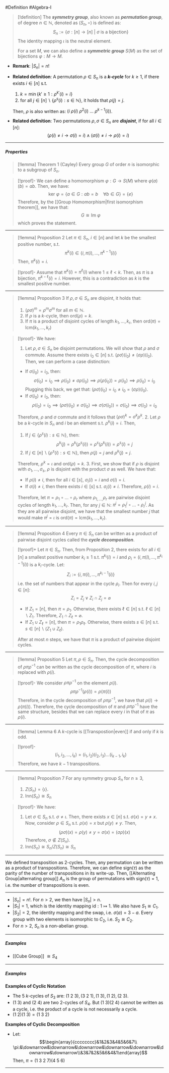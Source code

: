 #Definition #Algebra-I 

> [!definition]
> The ***symmetry group***, also known as ***permutation group***, of degree $n\in \mathbb{N}$, denoted as $(S_{n},\circ)$ is defined as: $$S_{n}:=\{  \sigma :[n]\to [n]\ | \ \sigma \text{ is a bijection} \}$$
> The identity mapping $\iota$ is the neutral element. 
> 
> For a set $M$, we can also define a ***symmetric group*** $S(M)$ as the set of bijections $\varphi:M\to M$.
- **Remark**: $\left| S_{n} \right|=n!$
- **Related definition**: A permutation $\rho\in S_{n}$ is a ***$k$-cycle*** for $k\geq 1$, if there exists $i\in[n]$ s.t. 
	1. $k=\min\{ k'\geq 1:\rho^{k'}(i)=i \}$
	1. for all $j\in[n] \backslash\{ \rho^s(i):s\in \mathbb{N} \}$, it holds that $\rho(j)=j$.
	   
	Then, $\rho$ is also written as: $(i\ \rho(i)\ \rho^{2}(i) \ \dots\ \rho^{k-1}(i))$.
- **Related definition**: Two permutations $\rho,\sigma\in S_{n}$ are ***disjoint***, if for all $i\in[n]$:$$(\rho(i)\neq i \to\sigma(i)=i)\land(\sigma(i)\neq i \to \rho(i)=i)$$
---
##### Properties
> [!lemma] Theorem 1 (Cayley)
> Every group $G$ of order $n$ is isomorphic to a subgroup of $S_{n}$. 

> [!proof]-
> We can define a homomorphism $\varphi:G \to S(M)$ where $\varphi(a)(b)=ab$. Then, we have: $$\text{ker }\varphi=\{ a\in G:ab=b\quad \forall b\in G \}=\{ e \}$$Therefore, by the [[Group Homomorphism|first isomorphism theorem]], we have that: $$G\cong \text{Im}\ \varphi$$which proves the statement.
---
> [!lemma] Proposition 2
> Let $\pi\in S_{n}$, $i\in[n]$ and let $k$ be the smallest positive number, s.t. $$\pi^k(i)\in \{ i,\pi(i),\dots,\pi^{k-1}(i) \}$$Then, $\pi^k(i)=i$.

>[!proof]-
> Assume that $\pi^k(i)=\pi^\ell(i)$ where $1\leq \ell<k$. Then, as $\pi$ is a bijection, $\pi^{k-\ell}(i)=i$. However, this is a contradiction as $k$ is the smallest positive number. 
---
> [!lemma] Proposition 3
> If $\rho,\sigma\in S_{n}$ are disjoint, it holds that: 
> 1. $(\rho\sigma)^m=\rho^m\sigma^m$ for all $m\in \mathbb{N}$.
> 1. If $\rho$ is a $k$-cycle, then $\text{ord}(\rho)=k$.
> 2. If $\pi$ is a product of disjoint cycles of length $k_{1},\dots,k_{r}$, then $\text{ord}(\pi)=\text{lcm}(k_{1},\dots,k_{r})$

>[!proof]-
>We have: 
>  1. Let $\rho,\sigma\in S_{n}$ be disjoint permutations. We will show that $\rho$ and $\sigma$ commute. Assume there exists $i_{0}\in[n]$ s.t. $(\rho\sigma)(i_{0})\neq(\sigma\rho)(i_{0})$. Then, we can perform a case distinction:
> 	 - If $\sigma(i_{0})=i_{0}$, then:$$\sigma(i_{0})=i_{0}\implies\rho(i_{0})\neq\sigma\rho(i_{0})\implies\rho(\rho(i_{0}))=\rho(i_{0})\implies\rho(i_{0})=i_{0}$$Plugging this back, we get that: $(\rho\sigma)(i_{0})= i_{0}\neq i_{0}=(\sigma\rho)(i_{0})$.
> 	 - If $\sigma(i_{0})\neq i_{0}$, then: $$\rho(i_{0})=i_{0}\implies(\rho\sigma)(i_{0})\neq\sigma(i_{0})\implies\sigma(\sigma(i_{0}))=\sigma(i_{0})\implies\sigma(i_{0})=i_{0}$$
> 	 
> 	 Therefore, $\rho$ and $\sigma$ commute and it follows that $(\rho\sigma)^k=\sigma^k\rho^k$.
> 2. Let $\rho$ be a $k$-cycle in $S_{n}$ and $i$ be an element s.t. $\rho^k(i)=i$. Then,
> 	1. If $j\in \{ \rho^s(i):s\in \mathbb{N} \}$, then:$$\rho^k(j)=\rho^k(\rho^s(i))=\rho^s(\rho^k(i))=\rho^s(i)=j$$
> 	2. If $j\in [n] \backslash\{ \rho^s(i):s\in \mathbb{N} \}$, then $\rho(j)=j$ and $\rho^k(j)=j$.
> 
> 	Therefore, $\rho^k=\iota$ and $\text{ord}(\rho)=k$.
> 3. First, we show that if $\rho$ is disjoint with $\sigma_{1},\dots,\sigma_{s}$, $\rho$ is disjoint with the product $\sigma$ as well. We have that:
> 	- If $\rho(i)\neq i$, then for all $i\in[s]$, $\sigma_{i}(i)=i$ and $\sigma(i)=i$.
> 	- If $\sigma(i)\neq i$, then there exists $i\in[s]$ s.t. $\sigma_{i}(i)\neq i$. Therefore, $\rho(i)=i$.
> 
> 	Therefore, let $\pi=\rho_{1}\circ\dots \circ\rho_{r}$ where $\rho_{1,\dots,}\rho_{r}$ are pairwise disjoint cycles of length $k_{1},\dots,k_{r}$. Then, for any $j\in \mathbb{N}$: $\pi^j=\rho_{1}^j\circ \dots \circ \rho^j_{r}$. As they are all pairwise disjoint, we have that the smallest number $j$ that would make $\pi^j=\iota$ is $\text{ord}(\pi)=\text{lcm}(k_{1},\dots,k_{r})$.

---
> [!lemma] Proposition 4
> Every $\pi\in S_{n}$ can be written as a product of pairwise disjoint cycles called the ***cycle decomposition***.

>[!proof]+
>Let $\pi\in S_{n}$. Then, from Proposition 2, there exists for all $i\in[n]$ a smallest positive number $k_{i} \geq 1$ s.t. $\pi^{k_{i}}(i)=i$ and $\rho_{i}=(i,\pi(i),\dots,\pi^{k_{i}-1}(i))$ is a $k_{i}$-cycle. Let: $$Z_{i}:=\{ i,\pi(i),\dots,\pi^{k_{i}-1}(i) \}$$i.e. the set of numbers that appear in the cycle $\rho_{i}$. Then for every $i,j\in[n]$: $$Z_{i}=Z_{j}\lor Z_{i}\cap Z_{j}=\varnothing$$
>- If $Z_{1}=[n]$, then $\pi=\rho_{1}$. Otherwise, there exists $\ell\in[n]$ s.t. $\ell\in[n] \backslash Z_{1}$. Therefore, $Z_{1}\cap Z_{\ell}=\varnothing$. 
>- If $Z_{1}\cup Z_{\ell}=[n]$, then $\pi=\rho_{1}\rho _{\ell}$. Otherwise, there exists $s\in[n]$ s.t. $s\in[n] \backslash (Z_{1} \cup Z_{\ell})$. 
>
> After at most $n$ steps, we have that $\pi$ is a product of pairwise disjoint cycles.
---
> [!lemma] Proposition 5
> Let $\pi,\rho\in S_{n}$. Then, the cycle decomposition of $\rho \pi \rho ^{-1}$ can be written as the cycle decomposition of $\pi$, where $i$ is replaced with $\rho(i)$. 

> [!proof]-
> We consider $\rho \pi \rho^{-1}$ on the element $\rho(i)$. $$\rho \pi \rho ^{-1}(\rho(i))=\rho (\pi(i))$$Therefore, in the cycle decomposition of $\rho \pi \rho^{-1}$, we have that $\rho(i)\to \rho(\pi(i))$. Therefore, the cycle decomposition of $\pi$ and $\rho \pi \rho^{-1}$ have the same structure, besides that we can replace every $i$ in that of $\pi$ as $\rho(i)$.
---
> [!lemma] Lemma 6
> A $k$-cycle is [[Transpostion|even]] if and only if $k$ is odd.

> [!proof]-
> $$(i_{1},i_{2},\dots,i_{k})=(i_{1},i_{2})(i_{2},i_{3})\dots(i_{k-1},i_{k})$$Therefore, we have $k-1$ transpositions. 
---
> [!lemma] Proposition 7
> For any symmetry group $S_{n}$ for $n\geq 3$, 
> 1. $Z(S_{n})=\{ \iota \}$.
> 2. $\text{Inn}(S_{n})\cong S_{n}$

> [!proof]-
> We have:
> 1. Let $\sigma\in S_{n}$ s.t. $\sigma\neq \iota$. Then, there exists $x\in [n]$ s.t. $\sigma(x)=y\neq x$. Now, consider $\rho\in S_{n}$ s.t. $\rho(x)=x$ but $\rho(y)\neq y$. Then, $$(\rho\sigma)(x)=\rho(y)\neq y=\sigma(x)=(\sigma\rho)(x)$$Therefore, $\sigma\notin Z(S_{n})$.
> 2. $\text{Inn}(S_{n})\cong S_{n}/Z(S_{n})\cong S_{n}$
---

We defined transposition as 2-cycles. Then, any permutation can be written as a product of transpositions. Therefore, we can define $\text{sign}(\tau)$ as the parity of the number of transpositions in its write-up. Then, [[Alternating Group|alternating group]] $A_{n}$ is the group of permutations with $\text{sign}(\tau)=1$, i.e. the number of transpositions is even.

---
- $|S_{n}|=n!$. For $n>2$, we then have $|S_{n}|>n$. 
- $|S_{1}|=1$, which is the identity mapping $\text{id}:1\mapsto 1$. We also have $S_{1}\cong C_{1}$.
- $|S_{2}|=2$, the identity mapping and the swap, i.e. $\sigma(a)=3-a$. Every group with two elements is isomorphic to $C_{2}$, i.e. $S_{2}\cong C_{2}$.
- For $n>2$, $S_{n}$ is a non-abelian group.
---
##### Examples
- [[Cube Group]] $\cong S_{4}$
---
##### Examples
**Examples of Cyclic Notation**
- The 5 $k$-cycles of $S_{3}$ are: $(1\ 2\ 3), (3\ 2\ 1),(1\ 3), (1\ 2), (2\ 3)$.
- $(1\ 3)$ and $(2 \ 4)$ are two $2$-cycles of $S_{4}$. But $(1\ 3)(2\ 4)$ cannot be written as a cycle, i.e. the product of a cycle is not necessarily a cycle.
- $(1 \ 2)(1\ 3) = (1\ 3\ 2)$
  
**Examples of Cyclic Decomposition**
- Let: $$\begin{array}{cccccccc}&1&2&3&4&5&6&7\\ \pi:&\downarrow&\downarrow&\downarrow&\downarrow&\downarrow&\downarrow&\downarrow\\&3&7&2&5&6&4&1\end{array}$$Then, $\pi=(1\ 3\ 2\ 7)(4\ 5\ 6)$


---
